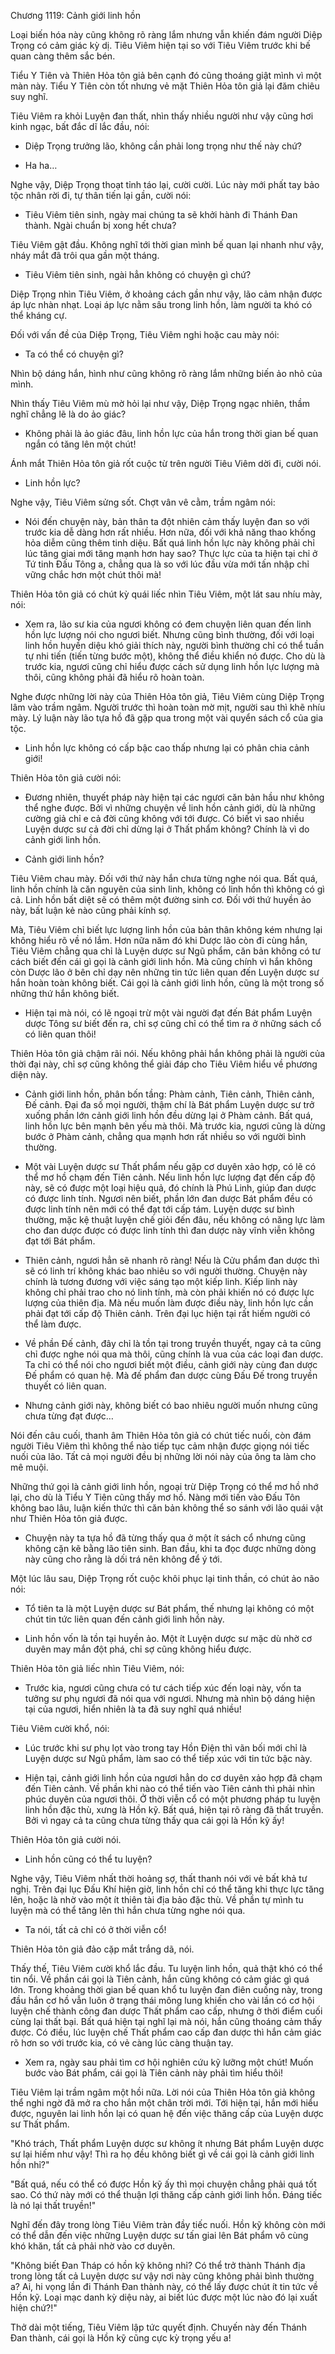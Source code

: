 




Chương 1119: Cảnh giới linh hồn


Loại biến hóa này cũng không rõ ràng lắm nhưng vẫn khiến đám người Diệp Trọng có cảm giác kỳ dị. Tiêu Viêm hiện tại so với Tiêu Viêm trước khi bế quan càng thêm sắc bén.

Tiểu Y Tiên và Thiên Hỏa tôn giả bên cạnh đó cũng thoáng giật mình vì một màn này. Tiểu Y Tiên còn tốt nhưng vẻ mặt Thiên Hỏa tôn giả lại đăm chiêu suy nghĩ.

Tiêu Viêm ra khỏi Luyện đan thất, nhìn thấy nhiều người như vậy cũng hơi kinh ngạc, bất đắc dĩ lắc đầu, nói:

- Diệp Trọng trưởng lão, không cần phải long trọng như thế này chứ?

- Ha ha…

Nghe vậy, Diệp Trọng thoạt tỉnh táo lại, cười cười. Lúc này mới phất tay bảo tộc nhân rời đi, tự thân tiến lại gần, cười nói:

- Tiêu Viêm tiên sinh, ngày mai chúng ta sẽ khởi hành đi Thánh Đan thành. Ngài chuẩn bị xong hết chưa?

Tiêu Viêm gật đầu. Không nghĩ tới thời gian mình bế quan lại nhanh như vậy, nháy mắt đã trôi qua gần một tháng.

- Tiêu Viêm tiên sinh, ngài hẳn không có chuyện gì chứ?

Diệp Trọng nhìn Tiêu Viêm, ở khoảng cách gần như vậy, lão cảm nhận được áp lực nhàn nhạt. Loại áp lực nằm sâu trong linh hồn, làm người ta khó có thể kháng cự.

Đối với vấn đề của Diệp Trọng, Tiêu Viêm nghi hoặc cau mày nói:

- Ta có thể có chuyện gì?

Nhìn bộ dáng hắn, hình như cũng không rõ ràng lắm những biến ảo nhỏ của mình.

Nhìn thấy Tiêu Viêm mù mờ hỏi lại như vậy, Diệp Trọng ngạc nhiên, thầm nghĩ chẳng lẽ là do ảo giác?

- Không phải là ảo giác đâu, linh hồn lực của hắn trong thời gian bế quan ngắn có tăng lên một chút!

Ánh mắt Thiên Hỏa tôn giả rốt cuộc từ trên người Tiêu Viêm dời đi, cười nói.

- Linh hồn lực?

Nghe vậy, Tiêu Viêm sửng sốt. Chợt vân vê cằm, trầm ngâm nói:

- Nói đến chuyện này, bản thân ta đột nhiên cảm thấy luyện đan so với trước kia dễ dàng hơn rất nhiều. Hơn nữa, đối với khả năng thao khống hỏa diễm cũng thêm tinh diệu. Bất quá linh hồn lực này không phải chỉ lúc tăng giai mới tăng mạnh hơn hay sao? Thực lực của ta hiện tại chỉ ở Tứ tinh Đấu Tông a, chẳng qua là so với lúc đầu vừa mới tấn nhập chỉ vững chắc hơn một chút thôi mà!

Thiên Hỏa tôn giả có chút kỳ quái liếc nhìn Tiêu Viêm, một lát sau nhíu mày, nói:

- Xem ra, lão sư kia của ngươi không có đem chuyện liên quan đến linh hồn lực lượng nói cho ngươi biết. Nhưng cũng bình thường, đối với loại linh hồn huyền diệu khó giải thích này, người bình thường chỉ có thể tuần tự nhi tiến (tiến từng bước một), không thể điều khiển nó được. Cho dù là trước kia, ngươi cũng chỉ hiểu được cách sử dụng linh hồn lực lượng mà thôi, cũng không phải đã hiểu rõ hoàn toàn.

Nghe được những lời này của Thiên Hỏa tôn giả, Tiêu Viêm cùng Diệp Trọng lâm vào trầm ngâm. Người trước thì hoàn toàn mờ mịt, người sau thì khẽ nhíu mày. Lý luận này lão tựa hồ đã gặp qua trong một vài quyển sách cổ của gia tộc.

- Linh hồn lực không có cấp bậc cao thấp nhưng lại có phân chia cảnh giới!

Thiên Hỏa tôn giả cười nói:

- Đương nhiên, thuyết pháp này hiện tại các ngươi căn bản hầu như không thể nghe được. Bởi vì những chuyện về linh hồn cảnh giới, dù là những cường giả chỉ e cả đời cũng không với tới được. Có biết vì sao nhiều Luyện dược sư cả đời chỉ dừng lại ở Thất phẩm không? Chính là vì do cảnh giới linh hồn.

- Cảnh giới linh hồn?

Tiêu Viêm chau mày. Đối với thứ này hắn chưa từng nghe nói qua. Bất quá, linh hồn chính là căn nguyên của sinh linh, không có linh hồn thì không có gì cả. Linh hồn bất diệt sẽ có thêm một đường sinh cơ. Đối với thứ huyền ảo này, bất luận kẻ nào cũng phải kính sợ.

Mà, Tiêu Viêm chỉ biết lực lượng linh hồn của bản thân không kém nhưng lại không hiểu rõ về nó lắm. Hơn nữa năm đó khi Dược lão còn đi cùng hắn, Tiêu Viêm chẳng qua chỉ là Luyện dược sư Ngũ phẩm, căn bản không có tư cách biết đến cái gì gọi là cảnh giới linh hồn. Mà cũng chính vì hắn không còn Dược lão ở bên chỉ dạy nên những tin tức liên quan đến Luyện dược sư hắn hoàn toàn không biết. Cái gọi là cảnh giới linh hồn, cũng là một trong số những thứ hắn không biết.

- Hiện tại mà nói, có lẽ ngoại trừ một vài người đạt đến Bát phẩm Luyện dược Tông sư biết đến ra, chỉ sợ cũng chỉ có thể tìm ra ở những sách cổ có liên quan thôi!

Thiên Hỏa tôn giả chậm rãi nói. Nếu không phải hắn không phải là người của thời đại này, chỉ sợ cũng không thể giải đáp cho Tiêu Viêm hiểu về phương diện này.

- Cảnh giới linh hồn, phân bốn tầng: Phàm cảnh, Tiên cảnh, Thiên cảnh, Đế cảnh. Đại đa số mọi người, thậm chí là Bát phẩm Luyện dược sư trở xuống phần lớn cảnh giới linh hồn đều dừng lại ở Phàm cảnh. Bất quá, linh hồn lực bên mạnh bên yếu mà thôi. Mà trước kia, ngươi cũng là dừng bước ở Phàm cảnh, chẳng qua mạnh hơn rất nhiều so với người bình thường.

- Một vài Luyện dược sư Thất phẩm nếu gặp cơ duyên xảo hợp, có lẽ có thể mơ hồ chạm đến Tiên cảnh. Nếu linh hồn lực lượng đạt đến cấp độ này, sẽ có được một loại hiệu quả, đó chính là Phú Linh, giúp đan dược có được linh tính. Ngươi nên biết, phần lớn đan dược Bát phẩm đều có được linh tính nên mới có thể đạt tới cấp tám. Luyện dược sư bình thường, mặc kệ thuật luyện chế giỏi đến đâu, nếu không có năng lực làm cho đan dược được có được linh tính thì đan dược này vĩnh viễn không đạt tới Bát phẩm.

- Thiên cảnh, ngươi hẳn sẽ nhanh rõ ràng! Nếu là Cửu phẩm đan dược thì sẽ có linh trí không khác bao nhiêu so với người thường. Chuyện này chính là tương đương với việc sáng tạo một kiếp linh. Kiếp linh này không chỉ phải trao cho nó linh tính, mà còn phải khiến nó có được lực lượng của thiên địa. Mà nếu muốn làm được điều này, linh hồn lực cần phải đạt tới cấp độ Thiên cảnh. Trên đại lục hiện tại rất hiếm người có thể làm được.

- Về phần Đế cảnh, đây chỉ là tồn tại trong truyền thuyết, ngay cả ta cũng chỉ được nghe nói qua mà thôi, cũng chính là vua của các loại đan dược. Ta chỉ có thể nói cho ngươi biết một điều, cảnh giới này cùng đan dược Đế phẩm có quan hệ. Mà đế phẩm đan dược cùng Đấu Đế trong truyền thuyết có liên quan.

- Nhưng cảnh giới này, không biết có bao nhiêu người muốn nhưng cũng chưa từng đạt được…

Nói đến câu cuối, thanh âm Thiên Hỏa tôn giả có chút tiếc nuối, còn đám người Tiêu Viêm thì không thể nào tiếp tục cảm nhận được giọng nói tiếc nuối của lão. Tất cả mọi người đều bị những lời nói này của ông ta làm cho mê muội.

Những thứ gọi là cảnh giới linh hồn, ngoại trừ Diệp Trọng có thể mơ hồ nhớ lại, cho dù là Tiểu Y Tiên cũng thấy mơ hồ. Nàng mới tiến vào Đấu Tôn không bao lâu, luận kiến thức thì căn bản không thể so sánh với lão quái vật như Thiên Hỏa tôn giả được.

- Chuyện này ta tựa hồ đã từng thấy qua ở một ít sách cổ nhưng cũng không cặn kẽ bằng lão tiên sinh. Ban đầu, khi ta đọc được những dòng này cũng cho rằng là dối trá nên không để ý tới.

Một lúc lâu sau, Diệp Trọng rốt cuộc khôi phục lại tinh thần, có chút ảo não nói:

- Tổ tiên ta là một Luyện dược sư Bát phẩm, thế nhưng lại không có một chút tin tức liên quan đến cảnh giới linh hồn này.

- Linh hồn vốn là tồn tại huyền ảo. Một ít Luyện dược sư mặc dù nhờ cơ duyên may mắn đột phá, chỉ sợ cũng không hiểu được.

Thiên Hỏa tôn giả liếc nhìn Tiêu Viêm, nói:

- Trước kia, ngươi cũng chưa có tư cách tiếp xúc đến loại này, vốn ta tưởng sư phụ ngươi đã nói qua với ngươi. Nhưng mà nhìn bộ dáng hiện tại của ngươi, hiển nhiên là ta đã suy nghĩ quá nhiều!

Tiêu Viêm cười khổ, nói:

- Lúc trước khi sư phụ lọt vào trong tay Hồn Điện thì vãn bối mới chỉ là Luyện dược sư Ngũ phẩm, làm sao có thể tiếp xúc với tin tức bậc này.

- Hiện tại, cảnh giới linh hồn của ngươi hẳn do cơ duyên xảo hợp đã chạm đến Tiên cảnh. Về phần khi nào có thể tiến vào Tiên cảnh thì phải nhìn phúc duyên của ngươi thôi. Ở thời viễn cổ có một phương pháp tu luyện linh hồn đặc thù, xưng là Hồn kỹ. Bất quá, hiện tại rõ ràng đã thất truyền. Bởi vì ngay cả ta cũng chưa từng thấy qua cái gọi là Hồn kỹ ấy!

Thiên Hỏa tôn giả cười nói.

- Linh hồn cũng có thể tu luyện?

Nghe vậy, Tiêu Viêm nhất thời hoảng sợ, thất thanh nói với vẻ bất khả tư nghị. Trên đại lục Đấu Khí hiện giờ, linh hồn chỉ có thể tăng khi thực lực tăng lên, hoặc là nhờ vào một ít thiên tài địa bảo đặc thù. Về phần tự mình tu luyện mà có thể tăng lên thì hắn chưa từng nghe nói qua.

- Ta nói, tất cả chỉ có ở thời viễn cổ!

Thiên Hỏa tôn giả đảo cặp mắt trắng dã, nói.

Thấy thế, Tiêu Viêm cười khổ lắc đầu. Tu luyện linh hồn, quả thật khó có thể tin nổi. Về phần cái gọi là Tiên cảnh, hắn cũng không có cảm giác gì quá lớn. Trong khoảng thời gian bế quan khổ tu luyện đan điên cuồng này, trong đầu hắn cơ hồ vẫn luôn ở trạng thái mông lung khiến cho vài lần có cơ hội luyện chế thành công đan dược Thất phẩm cao cấp, nhưng ở thời điểm cuối cùng lại thất bại. Bất quá hiện tại nghĩ lại mà nói, hắn cũng thoáng cảm thấy được. Có điều, lúc luyện chế Thất phẩm cao cấp đan dược thì hắn cảm giác rõ hơn so với trước kia, có vẻ càng lúc càng thuận tay.

- Xem ra, ngày sau phải tìm cơ hội nghiên cứu kỹ lưỡng một chút! Muốn bước vào Bát phẩm, cái gọi là Tiên cảnh này phải tìm hiểu thôi!

Tiêu Viêm lại trầm ngâm một hồi nữa. Lời nói của Thiên Hỏa tôn giả không thể nghi ngờ đã mở ra cho hắn một chân trời mới. Tới hiện tại, hắn mới hiểu được, nguyên lai linh hồn lại có quan hệ đến việc thăng cấp của Luyện dược sư Thất phẩm.

"Khó trách, Thất phẩm Luyện dược sư không ít nhưng Bát phẩm Luyện dược sư lại hiếm như vậy! Thì ra họ đều không biết gì về cái gọi là cảnh giới linh hồn nhỉ?"

"Bất quá, nếu có thể có được Hồn kỹ ấy thì mọi chuyện chẳng phải quá tốt sao. Có thứ này mới có thể thuận lợi thăng cấp cảnh giới linh hồn. Đáng tiếc là nó lại thất truyền!"

Nghĩ đến đây trong lòng Tiêu Viêm tràn đầy tiếc nuối. Hồn kỹ không còn mới có thể dẫn đến việc những Luyện dược sư tấn giai lên Bát phẩm vô cùng khó khăn, tất cả phải nhờ vào cơ duyên.

"Không biết Đan Tháp có hồn kỹ không nhỉ? Có thể trở thành Thánh địa trong lòng tất cả Luyện dược sư vậy nơi này cũng không phải bình thường a? Ai, hi vọng lần đi Thánh Đan thành này, có thể lấy được chút ít tin tức về Hồn kỹ. Loại mạc danh kỳ diệu này, ai biết lúc được một lúc nào đó lại xuất hiện chứ?!"

Thở dài một tiếng, Tiêu Viêm lập tức quyết định. Chuyến này đến Thánh Đan thành, cái gọi là Hồn kỹ cũng cực kỳ trọng yếu a!




